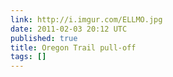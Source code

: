 ```yaml
---
link: http://i.imgur.com/ELLMO.jpg
date: 2011-02-03 20:12 UTC
published: true
title: Oregon Trail pull-off
tags: []
---
```



